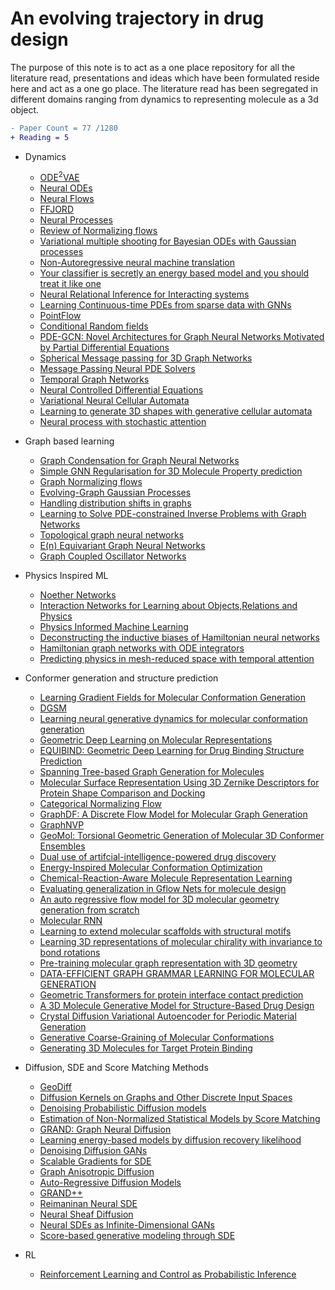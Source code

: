 #  **An evolving trajectory in drug design**

<!--[![download](https://img.shields.io/badge/download-review-blue.svg)](https://iml-wg.github.io/HEPML-LivingReview/review/hepml-review.pdf)-->

The purpose of this note is to act as a one place repository for all the literature read, presentations and ideas which have been formulated reside here and act as a one go place. The literature read has been segregated in different domains ranging from dynamics to representing molecule as a 3d object.

```diff
- Paper Count = 77 /1280
+ Reading = 5
```

*  Dynamics

      * [ODE<sup>2</sup>VAE](https://arxiv.org/pdf/1905.10994.pdf)
      * [Neural ODEs](https://arxiv.org/pdf/1806.07366.pdf)
      * [Neural Flows](https://proceedings.neurips.cc/paper/2021/file/b21f9f98829dea9a48fd8aaddc1f159d-Paper.pdf)
      * [FFJORD](https://arxiv.org/pdf/1810.01367.pdf)
      * [Neural Processes](https://arxiv.org/abs/1807.01622)
      * [Review of Normalizing flows](https://arxiv.org/pdf/1912.02762.pdf) 
      * [Variational multiple shooting for Bayesian ODEs with Gaussian processes](https://arxiv.org/pdf/2106.10905.pdf)
      * [Non-Autoregressive neural machine translation](https://openreview.net/pdf?id=B1l8BtlCb) 
      * [Your classifier is secretly an energy based model and you should treat it like one](https://arxiv.org/abs/1912.03263)
      * [Neural Relational Inference for Interacting systems](https://arxiv.org/pdf/2102.10240.pdf)
      * [Learning Continuous-time PDEs from sparse data with GNNs](https://arxiv.org/abs/2006.08956)
      * [PointFlow](https://arxiv.org/pdf/1906.12320.pdf)
      * [Conditional Random fields](https://arxiv.org/abs/2106.15127#:~:text=Graph%20Gaussian%20Processes%20(GGPs)%20provide,limiting%20the%20applications%20of%20GGPs.)
      * [PDE-GCN: Novel Architectures for Graph Neural Networks Motivated by Partial Differential Equations](https://arxiv.org/abs/2108.01938)
      * [Spherical Message passing for 3D Graph Networks](https://openreview.net/forum?id=givsRXsOt9r)
      * [Message Passing Neural PDE Solvers](https://arxiv.org/abs/2202.03376)
      * [Temporal Graph Networks](https://arxiv.org/abs/2006.10637)
      * [Neural Controlled Differential Equations](https://arxiv.org/abs/2005.08926)
      * [Variational Neural Cellular Automata](https://openreview.net/pdf?id=7fFO4cMBx_9)
      * [Learning to generate 3D shapes with generative cellular automata](https://arxiv.org/abs/2103.04130)
      * [Neural process with stochastic attention](https://openreview.net/pdf?id=URep0STGewu)
 
* Graph based learning

     * [Graph Condensation for Graph Neural Networks](https://arxiv.org/abs/2110.07580)
     * [Simple GNN Regularisation for 3D Molecule Property prediction](https://openreview.net/forum?id=1wVvweK3oIb)
     * [Graph Normalizing flows](https://arxiv.org/pdf/1905.13177.pdf)
     * [Evolving-Graph Gaussian Processes](https://arxiv.org/abs/2106.15127#:~:text=Graph%20Gaussian%20Processes%20(GGPs)%20provide,limiting%20the%20applications%20of%20GGPs.)
     * [Handling distribution shifts in graphs](https://arxiv.org/abs/2202.02466)
     * [Learning to Solve PDE-constrained Inverse Problems with Graph Networks](https://arxiv.org/abs/2206.00711)
     * [Topological graph neural networks](https://arxiv.org/abs/2102.07835)
     * [E(n) Equivariant Graph Neural Networks](https://arxiv.org/abs/2102.09844)
     * [Graph Coupled Oscillator Networks](https://arxiv.org/abs/2202.02296)


* Physics Inspired ML

     * [Noether Networks](https://arxiv.org/pdf/2112.03321.pdf)
     * [Interaction Networks for Learning about Objects,Relations and Physics](https://arxiv.org/pdf/1612.00222.pdf)
     * [Physics Informed Machine Learning](https://www.nature.com/articles/s42254-021-00314-5.pdf)
     * [Deconstructing the inductive biases of Hamiltonian neural networks](https://arxiv.org/pdf/2202.04836.pdf)
     * [Hamiltonian graph networks with ODE integrators](https://arxiv.org/abs/1909.12790)
     * [Predicting physics in mesh-reduced space with temporal attention](https://arxiv.org/abs/2201.09113)
    

*  Conformer generation and structure prediction

      * [Learning Gradient Fields for Molecular Conformation Generation](https://arxiv.org/pdf/2105.03902.pdf)
      * [DGSM](https://proceedings.neurips.cc/paper/2021/file/a45a1d12ee0fb7f1f872ab91da18f899-Paper.pdf)
      * [Learning neural generative dynamics for molecular conformation generation](https://arxiv.org/pdf/2102.10240.pdf)
      * [Geometric Deep Learning on Molecular Representations](https://arxiv.org/pdf/2107.12375.pdf)
      * [EQUIBIND: Geometric Deep Learning for Drug Binding Structure Prediction](https://arxiv.org/pdf/2202.05146.pdf)
      * [Spanning Tree-based Graph Generation for Molecules](https://openreview.net/forum?id=w60btE_8T2m)
      * [Molecular Surface Representation Using 3D Zernike Descriptors for Protein Shape
Comparison and Docking](https://pubmed.ncbi.nlm.nih.gov/21787306/)
      * [Categorical Normalizing Flow](https://arxiv.org/pdf/2006.09790.pdf)
      * [GraphDF: A Discrete Flow Model for Molecular Graph Generation](https://arxiv.org/abs/2102.01189)
      * [GraphNVP](https://arxiv.org/abs/1905.11600)
      * [GeoMol: Torsional Geometric Generation of Molecular 3D Conformer Ensembles](https://arxiv.org/abs/2106.07802)
      * [Dual use of artifcial-intelligence-powered drug discovery](https://www.nature.com/articles/s42256-022-00465-9.pdf)
      * [Energy-Inspired Molecular Conformation Optimization](https://openreview.net/forum?id=7QfLW-XZTl)
      * [Chemical-Reaction-Aware Molecule Representation Learning](https://arxiv.org/abs/2109.09888)
      * [Evaluating generalization in Gflow Nets for molecule design](https://openreview.net/pdf?id=JFSaHKNZ35b)
      * [An auto regressive flow model for 3D molecular geometry generation from scratch](https://openreview.net/forum?id=C03Ajc-NS5W)
      * [Molecular RNN](https://arxiv.org/abs/1705.04612)
      * [Learning to extend molecular scaffolds with structural motifs](https://arxiv.org/abs/2103.03864)
      * [Learning 3D representations of molecular chirality with invariance to bond rotations](https://arxiv.org/abs/2110.04383)
      * [Pre-training molecular graph representation with 3D geometry](https://arxiv.org/abs/2110.07728)
      * [DATA-EFFICIENT GRAPH GRAMMAR LEARNING FOR MOLECULAR GENERATION](https://openreview.net/forum?id=l4IHywGq6a)
      * [Geometric Transformers for protein interface contact prediction](https://arxiv.org/abs/2110.02423)
      * [A 3D Molecule Generative Model for Structure-Based Drug Design](https://arxiv.org/abs/2203.10446)
      * [Crystal Diffusion Variational Autoencoder for Periodic Material Generation](https://arxiv.org/abs/2110.06197)
      * [Generative Coarse-Graining of Molecular Conformations](https://arxiv.org/abs/2201.12176#:~:text=Coarse%2Dgraining%20(CG)%20of,beads%20and%20drastically%20accelerates%20simulation.)
      * [Generating 3D Molecules for Target Protein Binding](https://arxiv.org/abs/2204.09410)
      

*  Diffusion, SDE and Score Matching Methods

      * [GeoDiff](https://openreview.net/pdf?id=PzcvxEMzvQC)
      * [Diffusion Kernels on Graphs and Other Discrete Input Spaces](https://www.ml.cmu.edu/research/dap-papers/kondor-diffusion-kernels.pdf)
      * [Denoising Probabilistic Diffusion models](https://arxiv.org/abs/2006.11239)
      * [Estimation of Non-Normalized Statistical Models by Score Matching](https://jmlr.org/papers/volume6/hyvarinen05a/old.pdf)
      * [GRAND: Graph Neural Diffusion](https://arxiv.org/abs/2106.10934)
      * [Learning energy-based models by diffusion recovery likelihood](https://arxiv.org/abs/2012.08125)
      * [Denoising Diffusion GANs](http://arxiv.org/abs/2112.07804)
      * [Scalable Gradients for SDE](https://arxiv.org/abs/2001.01328)
      * [Graph Anisotropic Diffusion](https://arxiv.org/abs/2205.00354)
      * [Auto-Regressive Diffusion Models](https://arxiv.org/abs/2110.02037)
      * [GRAND++](https://openreview.net/forum?id=EMxu-dzvJk)
      * [Reimaninan Neural SDE](https://openreview.net/pdf?id=SF8lkH-J6e9)
      * [Neural Sheaf Diffusion](https://openreview.net/forum?id=HtLzqEb1aec)
      * [Neural SDEs as Infinite-Dimensional GANs](https://arxiv.org/pdf/2102.03657)
      * [Score-based generative modeling through SDE](https://arxiv.org/abs/2011.13456)
    

*  RL

      * [Reinforcement Learning and Control as Probabilistic Inference](https://arxiv.org/pdf/1805.00909.pdf) 
  
  
         
<!--*  Slides Presented:
     
      * [26/01/2022](https://github.com/yogeshverma1998/yogeshverma1998.github.io/blob/main/ppt_260122.pdf) [Regular meeting]
      * [2/02/2022](https://github.com/yogeshverma1998/yogeshverma1998.github.io/blob/main/ppt_02022022.pdf) [Regular Meeting]
      * [10/2/2022](https://aaltofi-my.sharepoint.com/:p:/g/personal/yogesh_verma_aalto_fi/EWoJvVJtTjxMq-VD1zCVh_0B0aj8D7Ukapw7A-fc68ksSA?e=0k0jAU)[Regular Meeting]
      * [16/2/2022](https://github.com/yogeshverma1998/yogeshverma1998.github.io/blob/main/ppt_16022022.pdf)[Regular Meeting]
      * [23/2/2022](https://github.com/yogeshverma1998/yogeshverma1998.github.io/blob/main/ppt_23022022.pdf)[Regular Meeting]
      * [02/3/2022](https://github.com/yogeshverma1998/yogeshverma1998.github.io/blob/main/ppt_02032022.pdf)[Regular Meeting]
      * [09/3/2022](https://github.com/yogeshverma1998/yogeshverma1998.github.io/blob/main/ppt_09032022.pdf)[Regular Meeting]
      * [16/3/2022](https://github.com/yogeshverma1998/yogeshverma1998.github.io/blob/main/ppt_16032022.pdf)[Regular Meeting]
      * [23/3/2022](https://github.com/yogeshverma1998/yogeshverma1998.github.io/blob/main/ppt_23032022.pdf)[Regular Meeting]
      * [30/3/2022](https://github.com/yogeshverma1998/yogeshverma1998.github.io/blob/main/ppt_30032022.pdf)[Regular Meeting]
      * [06/4/2022](https://github.com/yogeshverma1998/yogeshverma1998.github.io/blob/main/ppt_06042022.pdf)[Regular Meeting]
      * [13/4/2022](https://github.com/yogeshverma1998/yogeshverma1998.github.io/blob/main/ppt_13042022.pdf)[Regular Meeting]
      * [20/4/2022](https://github.com/yogeshverma1998/yogeshverma1998.github.io/blob/main/ppt_20042022.pdf)[Regular Meeting]
      * [27/4/2022](https://github.com/yogeshverma1998/yogeshverma1998.github.io/blob/main/ppt_27042022.pdf)[Regular Meeting]
      * [04/05/2022]()[Regular Meeting]
      * [25/05/2022](https://github.com/yogeshverma1998/yogeshverma1998.github.io/blob/main/ppt_25052022.pdf)[Regular Meeting]
      * [01/06/2022](https://github.com/yogeshverma1998/yogeshverma1998.github.io/blob/main/ppt_01062022.pdf)[Regular Meeting]-->















<!--

#  **A Living Review of Machine Learning for Particle Physics**

*Modern machine learning techniques, including deep learning, is rapidly being applied, adapted, and developed for high energy physics.  The goal of this document is to provide a nearly comprehensive list of citations for those developing and applying these approaches to experimental, phenomenological, or theoretical analyses.  As a living document, it will be updated as often as possible to incorporate the latest developments.  A list of proper (unchanging) reviews can be found within.  Papers are grouped into a small set of topics to be as useful as possible.  Suggestions are most welcome.*

[![download](https://img.shields.io/badge/download-review-blue.svg)](https://iml-wg.github.io/HEPML-LivingReview/review/hepml-review.pdf)

The purpose of this note is to collect references for modern machine learning as applied to particle physics.  A minimal number of categories is chosen in order to be as useful as possible.  Note that papers may be referenced in more than one category.  The fact that a paper is listed in this document does not endorse or validate its content - that is for the community (and for peer-review) to decide.  Furthermore, the classification here is a best attempt and may have flaws - please let us know if (a) we have missed a paper you think should be included, (b) a paper has been misclassified, or (c) a citation for a paper is not correct or if the journal information is now available.  In order to be as useful as possible, this document will continue to evolve so please check back before you write your next paper.  If you find this review helpful, please consider citing it using \cite{hepmllivingreview} in HEPML.bib.


You can use the [editor on GitHub](https://github.com/yogeshverma1998/yogeshverma1998.github.io/edit/main/README.md) to maintain and preview the content for your website in Markdown files.

Whenever you commit to this repository, GitHub Pages will run [Jekyll](https://jekyllrb.com/) to rebuild the pages in your site, from the content in your Markdown files.

### Markdown

Markdown is a lightweight and easy-to-use syntax for styling your writing. It includes conventions for

```markdown
Syntax highlighted code block

# Header 1
## Header 2
### Header 3



- Bulleted
- List

1. Numbered
2. List

**Bold** and _Italic_ and `Code` text

[Link](url) and ![Image](src)
```

For more details see [Basic writing and formatting syntax](https://docs.github.com/en/github/writing-on-github/getting-started-with-writing-and-formatting-on-github/basic-writing-and-formatting-syntax).

### Jekyll Themes

Your Pages site will use the layout and styles from the Jekyll theme you have selected in your [repository settings](https://github.com/yogeshverma1998/yogeshverma1998.github.io/settings/pages). The name of this theme is saved in the Jekyll `_config.yml` configuration file.

### Support or Contact

Having trouble with Pages? Check out our [documentation](https://docs.github.com/categories/github-pages-basics/) or [contact support](https://support.github.com/contact) and we’ll help you sort it out.
-->
